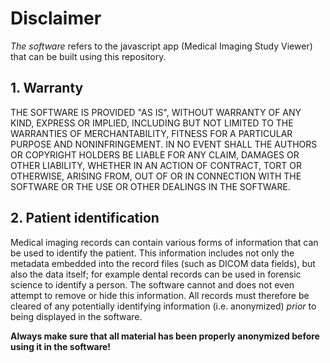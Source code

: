# Disclaimer

_The software_ refers to the javascript app (Medical Imaging Study Viewer) that can be built using this repository.

## 1. Warranty

THE SOFTWARE IS PROVIDED "AS IS", WITHOUT WARRANTY OF ANY KIND, EXPRESS OR IMPLIED, INCLUDING BUT NOT LIMITED TO THE WARRANTIES OF MERCHANTABILITY, FITNESS FOR A PARTICULAR PURPOSE AND NONINFRINGEMENT. IN NO EVENT SHALL THE AUTHORS OR COPYRIGHT HOLDERS BE LIABLE FOR ANY CLAIM, DAMAGES OR OTHER LIABILITY, WHETHER IN AN ACTION OF CONTRACT, TORT OR OTHERWISE, ARISING FROM, OUT OF OR IN CONNECTION WITH THE SOFTWARE OR THE USE OR OTHER DEALINGS IN THE SOFTWARE.

## 2. Patient identification

Medical imaging records can contain various forms of information that can be used to identify the patient. This information includes not only the metadata embedded into the record files (such as DICOM data fields), but also the data itself; for example dental records can be used in forensic science to identify a person. The software cannot and does not even attempt to remove or hide this information. All records must therefore be cleared of any potentially identifying information (i.e. anonymized) _prior_ to being displayed in the software.

__Always make sure that all material has been properly anonymized before using it in the software!__
